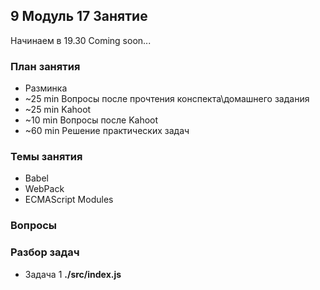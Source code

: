 ## 9 Модуль 17 Занятие

Начинаем в 19.30 Coming soon...

### План занятия

- Разминка
- ~25 min Вопросы после прочтения конспекта\домашнего задания
- ~25 min Kahoot
- ~10 min Вопросы после Kahoot
- ~60 min Решение практических задач

### Темы занятия

- Babel
- WebPack
- ECMAScript Modules

### Вопросы

### Разбор задач

- Задача 1 **./src/index.js**
